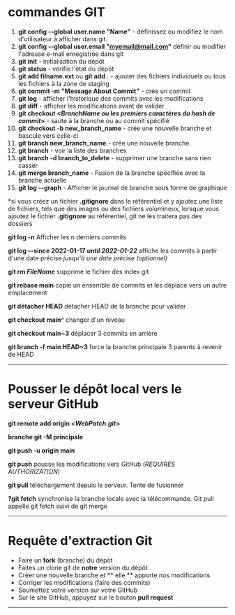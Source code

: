 # commandes GIT
1. **git config --global user.name "Name"** - définissez ou modifiez le nom d'utilisateur à afficher dans git.
2. **git config --global user.email "myemail@mail.com"** définir ou modifier l'adresse e-mail enregistrée dans git
3. **git init** - initialisation du dépôt
4. **git status** - vérifie l'état du dépôt
5. **git add filname.ext** ou **git add .** - ajouter des fichiers individuels ou tous les fichiers à la zone de staging
6. **git commit -m "Message About Commit"** - crée un commit
7. **git log** - afficher l'historique des commits avec les modifications
8. **git diff** - afficher les modifications avant de valider
9. **git checkout _<BranchName ou les premiers caractères du hash de commit>_** - saute à la branche ou au commit spécifié
10. **git checkout -b new_branch_name** - crée une nouvelle branche et bascule vers celle-ci
11. **git branch new_branch_name** - crée une nouvelle branche
13. **git branch** - voir la liste des branches
14. **git branch -d branch_to_delete** - supprimer une branche sans rien casser
15. **git merge branch_name** - Fusion de la branche spécifiée avec la branche actuelle
16. **git log --graph** - Afficher le journal de branche sous forme de graphique

*si vous créez un fichier **.gitignore** dans le référentiel et y ajoutez une liste de fichiers, tels que des images ou des fichiers volumineux, lorsque vous ajoutez le fichier **.gitignore** au référentiel, git ne les traitera pas des dossiers

**git log -n** Afficher les n derniers commits

**git log --since 2022-01-17 _until 2022-01-22_** affiche les commits à partir d'une date précise *jusqu'à une date précise (optionnel)*

**git rm _FileName_** supprime le fichier des index git

**git rebase main** copie un ensemble de commits et les déplace vers un autre emplacement

**git détacher HEAD** détacher HEAD de la branche pour valider

**git checkout main^** changer d'un niveau

**git checkout main~3** déplacer 3 commits en arrière

**git branch -f main HEAD~3** force la branche principale 3 parents à revenir de HEAD


***
# Pousser le dépôt local vers le serveur GitHub

**git remote add origin <_WebPatch.git_>**

**branche git -M principale**

**git push -u origin main**

**git push** pousse les modifications vers GitHub (_REQUIRES AUTHORIZATION_)

**git pull** téléchargement depuis le serveur. Tente de fusionner

**?git fetch** synchronise la branche locale avec la télécommande. Git pull appelle git fetch suivi de git merge
***
# Requête d'extraction Git

- Faire un **fork** (branche) du dépôt
- Faites un clone git de **notre** version du dépôt
- Créer une nouvelle branche et ** elle ** apporte nos modifications
- Corriger les modifications (faire des commits)
- Soumettez votre version sur votre GitHub
- Sur le site GitHub, appuyez sur le bouton **pull request**
***